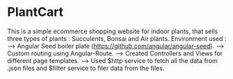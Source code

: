 # PlantCart
This is a simple ecommerce shopping website for indoor plants, that sells three types of plants : Succulents, Bonsai and Air plants.
Environment used :
--> Angular Seed boiler plate (https://github.com/angular/angular-seed).
--> Custom routing using Angular-Route.
--> Created Controllers and Views for different page templates.
--> Used $http service to fetch all the data from .json files and $filter service to filer data from the files.
 
